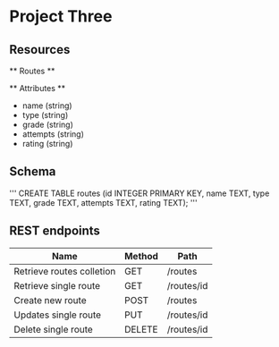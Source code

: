 # Project Three

## Resources

** Routes **

** Attributes **

- name (string)
- type (string)
- grade (string)
- attempts (string)
- rating (string)

## Schema

'''
CREATE TABLE routes (id INTEGER PRIMARY KEY, name TEXT, type TEXT, grade TEXT, attempts TEXT, rating TEXT);
'''

## REST endpoints

| Name                      | Method | Path       |
| ------------------------- | ------ | ---------- |
| Retrieve routes colletion | GET    | /routes    |
| Retrieve single route     | GET    | /routes/id |
| Create new route          | POST   | /routes    |
| Updates single route      | PUT    | /routes/id |
| Delete single route       | DELETE | /routes/id |
